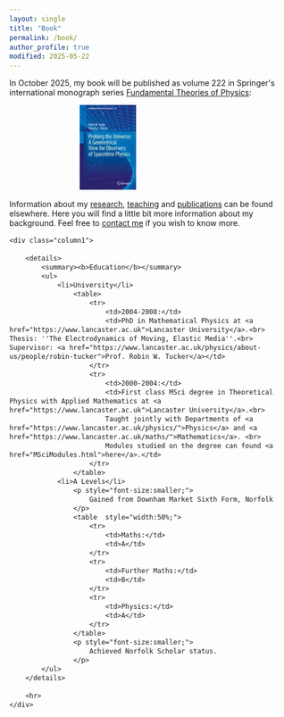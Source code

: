 ```yaml
---
layout: single
title: "Book"
permalink: /book/
author_profile: true
modified: 2025-05-22
---
```


<style>
.toc--style {
    margin: 0em 0em;
    padding: 0.2em;
    color: #fff;
    text-indent: initial;
    background-color: rgb(5,127,176);
    border-radius: 16px;
    box-shadow: 0 1px 1px rgba(59,156,186,0.25);
}
	
.center {
  margin: auto;
  width: 50%;
  border: 0px;
  padding: 0px;
}

ol li {
  padding: 10px;
}

.column1 {
	float: left;
	width: 70%;
	padding-right: 1em;
	vertical-align: bottom;
}

.column2 {
	float:left;
	width: 30%;
	padding-left: 0.5em;
	vertical-align: bottom;
}

.column img {
	margin-top: 14px;
}
 
.row:after {
	content: "";
	display: table;
	clear: both;
}

.inner {
  width: 90%;
  margin: 0 auto;
}

.pclose {
	margin-left: 0px;
	padding-left: 0px;
	margin-top: 2px;
	padding-top: 2px;
	margin-bottom: 10px;
	padding-bottom: 10px;
	font-size:70%;
}
	
</style>

In October 2025, my book will be published as volume 222 in Springer's international monograph series <a href="https://www.springer.com/series/6001">Fundamental Theories of Physics</a>:

<div class="center">
	<a href="https://link.springer.com/book/9783031964510">
		<img src="/images/book_cover.jpeg" alt="Book Cover for Probing the Universe: A Geometrical View for Observers of Spacetime Physics by Tucker and Walton" style="width:40%;"/>
	</a>
</div>

<div class="row">
	<p>
		Information about my <a href="/research">research</a>, <a href="/teaching">teaching</a> and <a href="/publications">publications</a> can be found elsewhere. Here you will find a little bit more information about my background. Feel free to <a href="/contact">contact me</a> if you wish to know more.
	</p>
	
	<div class="column1">

		<details>
			<summary><b>Education</b></summary>
			<ul>
				<li>University</li>
					<table>
						<tr>
							<td>2004-2008:</td> 
							<td>PhD in Mathematical Physics at <a href="https://www.lancaster.ac.uk">Lancaster University</a>.<br> Thesis: ''The Electrodynamics of Moving, Elastic Media''.<br> Supervisor: <a href="https://www.lancaster.ac.uk/physics/about-us/people/robin-tucker">Prof. Robin W. Tucker</a></td>
						</tr>
						<tr>
							<td>2000-2004:</td> 
							<td>First class MSci degree in Theoretical Physics with Applied Mathematics at <a href="https://www.lancaster.ac.uk">Lancaster University</a>.<br>
							Taught jointly with Departments of <a href="https://www.lancaster.ac.uk/physics/">Physics</a> and <a href="https://www.lancaster.ac.uk/maths/">Mathematics</a>. <br>
							Modules studied on the degree can found <a href="MSciModules.html">here</a>.</td>
						</tr>
					</table>
				<li>A Levels</li>
					<p style="font-size:smaller;">
						Gained from Downham Market Sixth Form, Norfolk 
					</p>
					<table  style="width:50%;">
						<tr>
							<td>Maths:</td>
							<td>A</td>
						</tr>
						<tr>
							<td>Further Maths:</td>
							<td>B</td>
						</tr>
						<tr>
							<td>Physics:</td>
							<td>A</td>
						</tr>
					</table>
					<p style="font-size:smaller;">
						Achieved Norfolk Scholar status.
					</p>
			</ul>
		</details>

		<hr>
  	</div>
</div>



